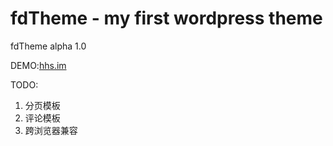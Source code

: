 fdTheme - my first wordpress theme
===

fdTheme alpha 1.0

DEMO:[hhs.im](http://hhs.im/ "hhs.im")

TODO:

1.  分页模板
2.  评论模板
3.  跨浏览器兼容